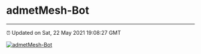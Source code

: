 # admetMesh-Bot
---
⏰ Updated on Sat, 22 May 2021 19:08:27 GMT

[![admetMesh-Bot](https://github.com/kotori-y/admetMesh-bot/actions/workflows/main.yml/badge.svg)](https://github.com/kotori-y/admetMesh-bot/actions/workflows/main.yml)
